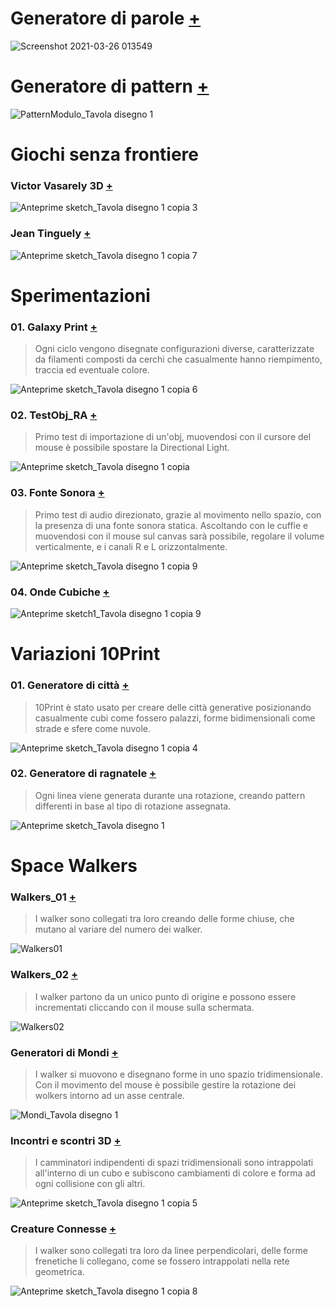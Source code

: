 # Generatore di parole [+](https://editor.p5js.org/RobertoAlesi/full/yXwQHHwp0)
![Screenshot 2021-03-26 013549](https://user-images.githubusercontent.com/76455356/112560527-b76e3100-8dd3-11eb-8e3f-201c40d99773.png)


# Generatore di pattern [+](https://editor.p5js.org/RobertoAlesi/full/FPuxAqtbw)
![PatternModulo_Tavola disegno 1](https://user-images.githubusercontent.com/76455356/112561935-83483f80-8dd6-11eb-819d-03940c38eeba.png)


# Giochi senza frontiere
### Victor Vasarely 3D [+](https://editor.p5js.org/RobertoAlesi/full/yU2Y_lBqq)
![Anteprime sketch_Tavola disegno 1 copia 3](https://user-images.githubusercontent.com/76455356/114693352-cd5b7b80-9d19-11eb-9d08-fcbfdcb6a90a.png)

### Jean Tinguely [+](https://editor.p5js.org/RobertoAlesi/full/dQpX76My6)
![Anteprime sketch_Tavola disegno 1 copia 7](https://user-images.githubusercontent.com/76455356/114695114-879fb280-9d1b-11eb-8607-f1fca6c65f21.png)


# Sperimentazioni
### 01. Galaxy Print [+](https://editor.p5js.org/RobertoAlesi/full/rDXx8fK8P)
>Ogni ciclo vengono disegnate configurazioni diverse, caratterizzate da filamenti composti da cerchi che casualmente hanno riempimento, traccia ed eventuale colore.

![Anteprime sketch_Tavola disegno 1 copia 6](https://user-images.githubusercontent.com/76455356/114795238-65934800-9d8e-11eb-90c5-bb2a084a0c88.png)

### 02. TestObj_RA [+](https://editor.p5js.org/RobertoAlesi/full/CiaDJjI89)
>Primo test di importazione di un'obj, muovendosi con il cursore del mouse è possibile spostare la Directional Light.

![Anteprime sketch_Tavola disegno 1 copia](https://user-images.githubusercontent.com/76455356/114795669-6a0c3080-9d8f-11eb-8889-03c7dfd90558.png)

### 03. Fonte Sonora [+](https://editor.p5js.org/RobertoAlesi/full/uRUO9Axk3)
>Primo test di audio direzionato, grazie al movimento nello spazio, con la presenza di una fonte sonora statica.
>Ascoltando con le cuffie e muovendosi con il mouse sul canvas sarà possibile, regolare il volume verticalmente, e i canali R e L orizzontalmente.

![Anteprime sketch_Tavola disegno 1 copia 9](https://user-images.githubusercontent.com/76455356/116573164-db5dee80-a90c-11eb-857d-713db5d76012.png)

### 04. Onde Cubiche [+](https://editor.p5js.org/RobertoAlesi/full/4CiKxL7PB)

![Anteprime sketch1_Tavola disegno 1 copia 9](https://user-images.githubusercontent.com/76455356/116577889-2bd74b00-a911-11eb-91fb-70d0cb56b6ac.png)


# Variazioni 10Print
### 01. Generatore di città [+](https://editor.p5js.org/RobertoAlesi/full/SWTgiAhlq)
>10Print è stato usato per creare delle città generative posizionando casualmente cubi come fossero palazzi, forme bidimensionali come strade e sfere come nuvole. 

![Anteprime sketch_Tavola disegno 1 copia 4](https://user-images.githubusercontent.com/76455356/114696559-14973b80-9d1d-11eb-8fd4-4ee0ac9ba642.png)

### 02. Generatore di ragnatele [+](https://editor.p5js.org/RobertoAlesi/full/df5PJE974)
>Ogni linea viene generata durante una rotazione, creando pattern differenti in base al tipo di rotazione assegnata.

![Anteprime sketch_Tavola disegno 1](https://user-images.githubusercontent.com/76455356/114696998-a141f980-9d1d-11eb-9e53-5c37d6d818d2.png)

# Space Walkers
### Walkers_01 [+](https://editor.p5js.org/alesi.roberto@gmail.com/full/ybRyoYsi3)
>I walker sono collegati tra loro creando delle forme chiuse, che mutano al variare del numero dei walker.

![Walkers01](https://user-images.githubusercontent.com/76455356/111760492-10ebd280-889f-11eb-87c1-d973b904a21d.png)

### Walkers_02 [+](https://editor.p5js.org/alesi.roberto@gmail.com/full/UiPVGFrXP)
>I walker partono da un unico punto di origine e possono essere incrementati cliccando con il mouse sulla schermata.

![Walkers02](https://user-images.githubusercontent.com/76455356/111760516-19dca400-889f-11eb-93d7-01a53314b90f.png)

### Generatori di Mondi [+](https://editor.p5js.org/RobertoAlesi/full/SCKGyH3tV)
>I walker si muovono e disegnano forme in uno spazio tridimensionale.   
Con il movimento del mouse è possibile gestire la rotazione dei wolkers intorno ad un asse centrale.  

![Mondi_Tavola disegno 1](https://user-images.githubusercontent.com/76455356/112563276-55b0c580-8dd9-11eb-84c9-ce3825feed6f.png)

### Incontri e scontri 3D [+](https://editor.p5js.org/RobertoAlesi/full/GbkqFlOmJ)
>I camminatori indipendenti di spazi tridimensionali sono intrappolati all'interno di un cubo e subiscono cambiamenti di colore e forma ad ogni collisione con gli altri.

![Anteprime sketch_Tavola disegno 1 copia 5](https://user-images.githubusercontent.com/76455356/114689722-4a84f180-9d16-11eb-98fa-49701f3151f3.png)

### Creature Connesse [+](https://editor.p5js.org/RobertoAlesi/full/pOekNB1uq)
>I walker sono collegati tra loro da linee perpendicolari, delle forme frenetiche li collegano, come se fossero intrappolati nella rete geometrica.

![Anteprime sketch_Tavola disegno 1 copia 8](https://user-images.githubusercontent.com/76455356/116569401-a3a17780-a909-11eb-9e2a-ab773b19d7a4.png)
